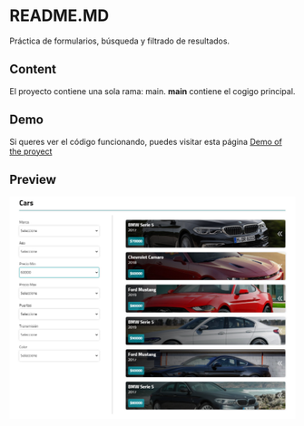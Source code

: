 # README.MD

Práctica de formularios, búsqueda y filtrado de resultados.

## Content

El proyecto contiene una sola rama: main. **main** contiene el cogigo principal.

## Demo

Si queres ver el código funcionando, puedes visitar esta página [Demo of the proyect](https://car-search-form.vercel.app/)

## Preview

![](https://raw.githubusercontent.com/EmanuelCruz/car-search-form/master/assets/img/captura-de-pantalla-1.png)